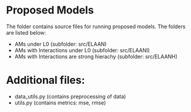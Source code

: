 # Proposed Models

The folder contains source files for running proposed models. The folders are listed below:

- AMs under L0 (subfolder: src/ELAAN)
- AMs with Interactions under L0 (subfolder: src/ELAANI)
- AMs with Interactions are strong hierachy (subfolder: src/ELAANH)

# Additional files:
- data_utils.py (contains preprocessing of data)
- utils.py (contains metrics: mse, rmse)

